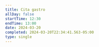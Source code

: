 ```yaml
---
title: Cita gastro
allDay: false
startTime: 12:30
endTime: 13:00
date: 2024-03-20
completed: 2024-03-20T22:34:41.563-05:00
type: single
---
```

